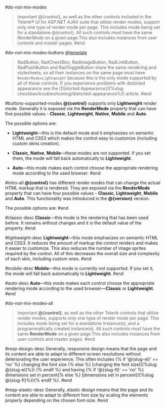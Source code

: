 #do-not-mix-modes
>important @{control}, as well as the other controls included in the Telerik® UI for ASP.NET AJAX suite that utilize render modes, support only one type of render mode per page. This includes mode being set for a standalone @{control}. All such controls must have the same RenderMode on a given page.This also includes instances from user controls and master pages.
#end


#do-not-mix-modes-buttons
@[template](/_templates/common/render-mode.md#do-not-mix-modes "control: @{control}")
>
>RadButton, RadCheckBox, RadImageButton, RadLinkButton, RadPushButton and RadToggleButton share the same rendering and stylesheets, so all their instances on the same page must have `RenderMode=Lightweight` because this is the only mode supported by all of these controls. If you experience problems with distorted appearance see the [Distorted Appearance]({%slug checkbox/troubleshooting/distorted-appearance%}) article.
#end


#buttons-supported-modes
**@{control}** supports only **Lightweight** render mode. Generally it is exposed via the **RenderMode** property that can have five possible values - **Classic**, **Lightweight**, **Native**, **Mobile** and **Auto**.

The possible options are:

* **Lightweight**—this is the default mode and it emphasizes on semantic HTML and CSS3 which makes the control easy to customize (including custom skins creation).

* **Classic**, **Native**, **Mobile**—these modes are not supported. If you set them, the mode will fall back automatically to **Lightweight**.

* **Auto**—this mode makes each control choose the appropriate rendering mode according to the used browser.
#end

#intro-all
**@{control}** has different render modes that can change the actual HTML markup that is rendered.	They are exposed via the **RenderMode** property that can have four	possible values - **Classic**, **Lightweight**, **Mobile** and **Auto**. This functionality was introduced in the **@{version}** version.

The possible options are:
#end

#classic-desc
**Classic**—this mode is the rendering that has been used before. It remains without changes and it is the default value of the property.
#end

#lightweight-desc
**Lightweight**—this mode emphasizes on semantic HTML and CSS3. It reduces the amount of markup the control renders	and makes it easier to customize. This also reduces the number of image sprites required by the control. All of this decreases the overall size and complexity of each skin, including custom ones.
#end

#mobile-desc
**Mobile**—this mode is currently not supported. If you set it, the mode will fall back automatically to **Lightweight**.
#end

#auto-desc
**Auto**—this mode makes each control choose the appropriate rendering mode according to the used	browser—**Classic** or **Lightweight**.
#end

#do-not-mix-modes-all
>important **@{control}**, as well as the other Telerik controls that utilize render modes, supports only one type of render mode per page. This includes mode being set for a standalone instance(s), and a programmatically created instance(s). All such controls must have the same **RenderMode** on a given page.This also includes instances from user controls and master pages.
#end

#resp-design-desc
Generally, responsive design means that the page and its content are able to adapt to different screen resolutions without deteriorating the user experience. This often includes {% if '@{slug-el}' == 'no' %} changing the font size {% else %} [changing the font size]({%slug @{slug-el}%}) {% endif %} and having {% if '@{slug-fl}' == 'no' %} dimensions set in percent{% else %} [dimensions set in percent]({%slug @{slug-fl}%}){% endif %}.
#end

#resp-elastic-desc
Generally, elastic design means that the page and its content are able to adapt to different font size by scaling the elements properly depending on the chosen font-size.
#end




